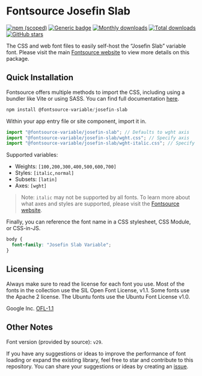 # Fontsource Josefin Slab

[![npm (scoped)](https://img.shields.io/npm/v/@fontsource-variable/josefin-slab?color=brightgreen)](https://www.npmjs.com/package/@fontsource-variable/josefin-slab) [![Generic badge](https://img.shields.io/badge/fontsource-passing-brightgreen)](https://github.com/fontsource/fontsource) [![Monthly downloads](https://badgen.net/npm/dm/@fontsource-variable/josefin-slab)](https://github.com/fontsource/fontsource) [![Total downloads](https://badgen.net/npm/dt/@fontsource-variable/josefin-slab)](https://github.com/fontsource/fontsource) [![GitHub stars](https://img.shields.io/github/stars/fontsource/fontsource.svg?style=social&label=Star)](https://github.com/fontsource/fontsource/stargazers)

The CSS and web font files to easily self-host the “Josefin Slab” variable font. Please visit the main [Fontsource website](https://fontsource.org/fonts/josefin-slab) to view more details on this package.

## Quick Installation

Fontsource offers multiple methods to import the CSS, including using a bundler like Vite or using SASS. You can find full documentation [here](https://fontsource.org/docs/getting-started/introduction).

```javascript
npm install @fontsource-variable/josefin-slab
```

Within your app entry file or site component, import it in.

```javascript
import "@fontsource-variable/josefin-slab"; // Defaults to wght axis
import "@fontsource-variable/josefin-slab/wght.css"; // Specify axis
import "@fontsource-variable/josefin-slab/wght-italic.css"; // Specify axis and style
```

Supported variables:
- Weights: `[100,200,300,400,500,600,700]`
- Styles: `[italic,normal]`
- Subsets: `[latin]`
- Axes: `[wght]`

> Note: `italic` may not be supported by all fonts. To learn more about what axes and styles are supported, please visit the [Fontsource website](https://fontsource.org/fonts/josefin-slab).

Finally, you can reference the font name in a CSS stylesheet, CSS Module, or CSS-in-JS.

```css
body {
  font-family: "Josefin Slab Variable";
}
```

## Licensing
Always make sure to read the license for each font you use. Most of the fonts in the collection use the SIL Open Font License, v1.1. Some fonts use the Apache 2 license. The Ubuntu fonts use the Ubuntu Font License v1.0.

Google Inc.
[OFL-1.1](http://scripts.sil.org/OFL)

## Other Notes
Font version (provided by source): `v29`.

If you have any suggestions or ideas to improve the performance of font loading or expand the existing library, feel free to star and contribute to this repository. You can share your suggestions or ideas by creating an [issue](https://github.com/fontsource/fontsource/issues).